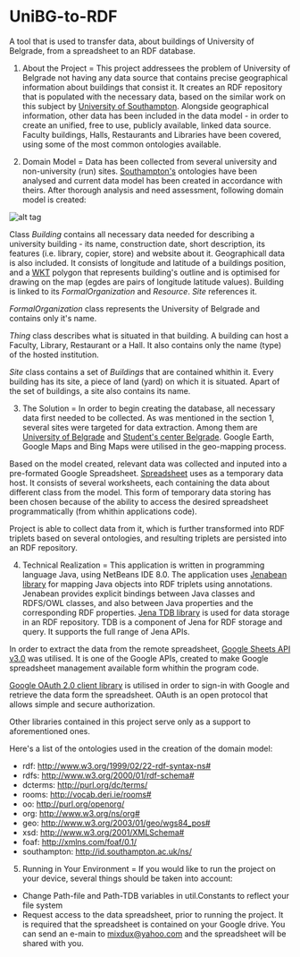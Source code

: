 UniBG-to-RDF
============

A tool that is used to transfer data, about buildings of University of Belgrade, from a spreadsheet to an RDF database.

1. About the Project
=
This project addressees the problem of University of Belgrade not having any data source that contains precise geographical information about buildings that consist it. It creates an RDF repository that is populated with the necessary data, based on the similar work on this subject by [University of Southampton](http://data.southampton.ac.uk/dataset/places.html). Alongside geographical information, other data has been included in the data model - in order to create an unified, free to use, publicly available, linked data source. Faculty buildings, Halls, Restaurants and Libraries have been covered, using some of the most common ontologies available.

2. Domain Model
=
Data has been collected from several university and non-university (run) sites.  [Southampton's](http://data.southampton.ac.uk/dataset/places.html) ontologies have been analysed and current data model has been created in accordance with theirs. After thorough analysis and need assessment, following domain model is created:

![alt tag](https://dl.dropboxusercontent.com/u/29400255/Fax/BGUNIRDF.png)

Class *Building* contains all necessary data needed for describing a university building - its name, construction date, short description, its features (i.e. library, copier, store) and website about it. Geographicall data is also included. It consists of longitude and latitude of a buildings position, and a [WKT](http://en.wikipedia.org/wiki/Well-known_text) polygon that represents building's outline and is optimised for drawing on the map (egdes are pairs of longitude latitude values).
Building is linked to its *FormalOrganization* and *Resource*. *Site* references it.

*FormalOrganization* class represents the University of Belgrade and contains only it's name.

*Thing* class describes what is situated in that building. A building can host a Faculty, Library, Restaurant or a Hall. It also contains only the name (type) of the hosted institution.

*Site* class contains a set of *Buildings* that are contained whithin it. Every building has its site, a piece of land (yard) on which it is situated. Apart of the set of buildings, a site also contains its name.

3. The Solution
=
In order to begin creating the database, all necessary data first needed to be collected. As was mentioned in the section 1, several sites were targeted for data extraction. Among them are [University of Belgrade](http://www.bg.ac.rs/en/index.php) and [Student's center Belgrade](http://www.sc.rs/sc/index.php). Google Earth, Google Maps and Bing Maps were utilised in the geo-mapping process.

Based on the model created, relevant data was collected and inputed into a pre-formated Google Spreadsheet. [Spreadsheet](https://docs.google.com/spreadsheets/d/1Vt64U_lFliaTGr0sz_dYkpL0XiuR5yKRKcD2FbsaG9o) uses as a temporary data host. It consists of several worksheets, each containing the data about different class from the model. This form of temporary data storing has been chosen because of the ability to access the desired spreadsheet programmatically (from whithin applications code).

Project is able to collect data from it, which is further transformed into RDF triplets based on several ontologies, and resulting triplets are persisted into an RDF repository.

4. Technical Realization
=
This application is written in programming language Java, using NetBeans IDE 8.0. The application uses [Jenabean library](https://code.google.com/p/jenabean/) for mapping Java objects into RDF triplets using annotations. Jenabean provides explicit bindings between Java classes and RDFS/OWL classes, and also between Java properties and the corresponding RDF properties. [Jena TDB library](http://jena.apache.org/documentation/tdb/) is used for data storage in an RDF repository. TDB is a component of Jena for RDF storage and query. It supports the full range of Jena APIs.

In order to extract the data from the remote spreadsheet, [Google Sheets API v3.0](https://developers.google.com/google-apps/spreadsheets/) was utilised. It is one of the Google APIs, created to make Google spreadsheet management available form whithin the program code.

[Google OAuth 2.0 client library](https://code.google.com/p/google-oauth-java-client/) is utilised in order to sign-in with Google and retrieve the data form the spreadsheet. OAuth is an open protocol that allows simple and secure authorization.

Other libraries contained in this project serve only as a support to aforementioned ones.

Here's a list of the ontologies used in the creation of the domain model:

- rdf: http://www.w3.org/1999/02/22-rdf-syntax-ns#
- rdfs: http://www.w3.org/2000/01/rdf-schema#
- dcterms: http://purl.org/dc/terms/
- rooms: http://vocab.deri.ie/rooms#
- oo: http://purl.org/openorg/
- org: http://www.w3.org/ns/org#
- geo: http://www.w3.org/2003/01/geo/wgs84_pos#
- xsd: http://www.w3.org/2001/XMLSchema#
- foaf: http://xmlns.com/foaf/0.1/
- southampton: http://id.southampton.ac.uk/ns/
5. Running in Your Environment
=
If you would like to run the project on your device, several things should be taken into account:
* Change Path-file and Path-TDB variables in util.Constants to reflect your file system
* Request access to the data spreadsheet, prior to running the project. It is required that the spreadsheet is contained on your Google drive. You can send an e-main to mixdux@yahoo.com and the spreadsheet will be shared with you.
